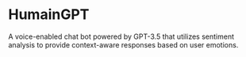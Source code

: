 # HumainGPT
 A voice-enabled chat bot powered by GPT-3.5 that utilizes sentiment analysis to provide context-aware responses based on user emotions.
